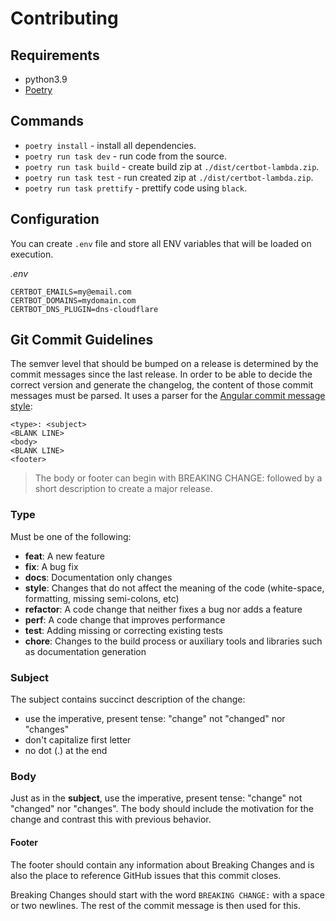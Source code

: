 # Contributing

## Requirements

* python3.9
* [Poetry](https://python-poetry.org/docs/#installation)

## Commands

* `poetry install` - install all dependencies.
* `poetry run task dev` - run code from the source.
* `poetry run task build` - create build zip at `./dist/certbot-lambda.zip`.
* `poetry run task test` - run created zip at `./dist/certbot-lambda.zip`.
* `poetry run task prettify` - prettify code using `black`.

## Configuration

You can create `.env` file and store all ENV variables that will be loaded on execution.

_.env_

```
CERTBOT_EMAILS=my@email.com
CERTBOT_DOMAINS=mydomain.com
CERTBOT_DNS_PLUGIN=dns-cloudflare
```

## Git Commit Guidelines

The semver level that should be bumped on a release is determined by the commit messages since the last release. In order to be able to decide the correct version and generate the changelog, the content of those commit messages must be parsed. It uses a parser for the [Angular commit message style](https://github.com/angular/angular.js/blob/master/DEVELOPERS.md#commits):

```
<type>: <subject>
<BLANK LINE>
<body>
<BLANK LINE>
<footer>
```

> The body or footer can begin with BREAKING CHANGE: followed by a short description to create a major release.

### Type

Must be one of the following:

* **feat**: A new feature
* **fix**: A bug fix
* **docs**: Documentation only changes
* **style**: Changes that do not affect the meaning of the code (white-space, formatting, missing semi-colons, etc)
* **refactor**: A code change that neither fixes a bug nor adds a feature
* **perf**: A code change that improves performance
* **test**: Adding missing or correcting existing tests
* **chore**: Changes to the build process or auxiliary tools and libraries such as documentation generation

### Subject

The subject contains succinct description of the change:

* use the imperative, present tense: "change" not "changed" nor "changes"
* don't capitalize first letter
* no dot (.) at the end

### Body

Just as in the **subject**, use the imperative, present tense: "change" not "changed" nor "changes". The body should include the motivation for the change and contrast this with previous behavior.


#### Footer

The footer should contain any information about Breaking Changes and is also the place to reference GitHub issues that this commit closes.

Breaking Changes should start with the word `BREAKING CHANGE:` with a space or two newlines. The rest of the commit message is then used for this.
